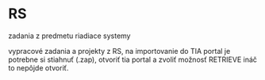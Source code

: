 # RS
zadania z predmetu riadiace systemy

vypracové zadania a projekty z RS, na importovanie do TIA portal je potrebne si stiahnuť (.zap), otvoriť tia portal a zvoliť možnosť RETRIEVE ináč to nepôjde otvoriť.
